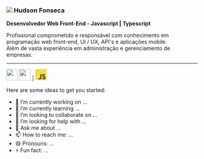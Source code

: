 ### <img src="https://raw.githubusercontent.com/MartinHeinz/MartinHeinz/master/wave.gif" width="30px" /> Hudson Fonseca 

**Desenvolvedor Web Front-End - Javascript | Typescript**

Profissional comprometido e responsável com conhecimento em programação web front-end, UI / UX, API's e aplicações mobile.<br/>
Além de vasta experiência em administração e gerenciamento de empresas.

---

<img src="https://i.imgur.com/jsj1Bev.png" width="30px" height="30px" /> <img src="https://i.imgur.com/8MXusVC.png" width="30px" height="30px" /> | <img src="https://github.com/devicons/devicon/blob/master/icons/javascript/javascript-original.svg" width="30px" height="30px" /> 


Here are some ideas to get you started:

- 🔭 I’m currently working on ...
- 🌱 I’m currently learning ...
- 👯 I’m looking to collaborate on ...
- 🤔 I’m looking for help with ...
- 💬 Ask me about ...
- 📫 How to reach me: ...
- 😄 Pronouns: ...
- ⚡ Fun fact: ...

